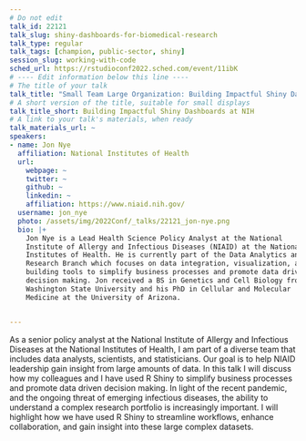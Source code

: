 ```yaml
---
# Do not edit
talk_id: 22121
talk_slug: shiny-dashboards-for-biomedical-research
talk_type: regular
talk_tags: [champion, public-sector, shiny]
session_slug: working-with-code
sched_url: https://rstudioconf2022.sched.com/event/11ibK
# ---- Edit information below this line ----
# The title of your talk
talk_title: "Small Team Large Organization: Building Impactful Shiny Dashboards at NIH"
# A short version of the title, suitable for small displays
talk_title_short: Building Impactful Shiny Dashboards at NIH
# A link to your talk's materials, when ready
talk_materials_url: ~
speakers:
- name: Jon Nye
  affiliation: National Institutes of Health
  url:
    webpage: ~
    twitter: ~
    github: ~
    linkedin: ~
    affiliation: https://www.niaid.nih.gov/
  username: jon_nye
  photo: /assets/img/2022Conf/_talks/22121_jon-nye.png
  bio: |+
    Jon Nye is a Lead Health Science Policy Analyst at the National
    Institute of Allergy and Infectious Diseases (NIAID) at the National
    Institutes of Health. He is currently part of the Data Analytics and
    Research Branch which focuses on data integration, visualization, and
    building tools to simplify business processes and promote data driven
    decision making. Jon received a BS in Genetics and Cell Biology from
    Washington State University and his PhD in Cellular and Molecular
    Medicine at the University of Arizona.


---
```


<!-- ABSTRACT ----
Please write abstract below. You may use simple markdown (links, code style, bold, italics)
-->

As a senior policy analyst at the National Institute of Allergy and Infectious
Diseases at the National Institutes of Health, I am part of a diverse team
that includes data analysts, scientists, and statisticians. Our goal is to help
NIAID leadership gain insight from large amounts of data. In this talk I will
discuss how my colleagues and I have used R Shiny to simplify business processes
and promote data driven decision making. In light of the recent pandemic, and
the ongoing threat of emerging infectious diseases, the ability to understand
a complex research portfolio is increasingly important. I will highlight how
we have used R Shiny to streamline workflows, enhance collaboration, and gain
insight into these large complex datasets.
